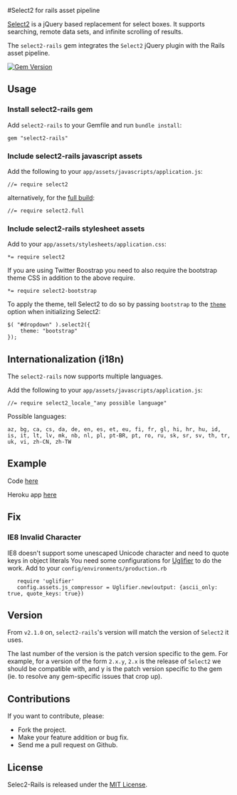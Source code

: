 #Select2 for rails asset pipeline

[Select2](https://github.com/select2/select2) is a jQuery based replacement for select boxes. It supports searching, remote data sets, and infinite scrolling of results.

The `select2-rails` gem integrates the `Select2` jQuery plugin with the Rails asset pipeline.

[![Gem Version](https://badge.fury.io/rb/select2-rails.png)](http://badge.fury.io/rb/select2-rails)

## Usage

### Install select2-rails gem

Add `select2-rails` to your Gemfile and run `bundle install`:

	gem "select2-rails"

### Include select2-rails javascript assets

Add the following to your `app/assets/javascripts/application.js`:

	//= require select2

alternatively, for the [full build](http://select2.github.io#builds):

	//= require select2.full

### Include select2-rails stylesheet assets

Add to your `app/assets/stylesheets/application.css`:

	*= require select2

If you are using Twitter Boostrap you need to also require the bootstrap theme CSS in addition to the above require.

	*= require select2-bootstrap

To apply the theme, tell Select2 to do so by passing `bootstrap` to the [`theme`](https://select2.github.io/examples.html#themes) option when initializing Select2:

    $( "#dropdown" ).select2({
        theme: "bootstrap"
    });

## Internationalization (i18n)

The `select2-rails` now supports multiple languages.

Add the following to your `app/assets/javascripts/application.js`:

	//= require select2_locale_"any possible language"

Possible languages:

	az, bg, ca, cs, da, de, en, es, et, eu, fi, fr, gl, hi, hr, hu, id, is, it, lt, lv, mk, nb, nl, pl, pt-BR, pt, ro, ru, sk, sr, sv, th, tr, uk, vi, zh-CN, zh-TW

## Example
Code [here](https://github.com/argerim/select_2_example)

Heroku app [here](http://select-2-example.herokuapp.com/)

## Fix
### IE8 Invalid Character
IE8 doesn't support some unescaped Unicode character and need to quote keys in object literals
You need some configurations for [Uglifier](https://github.com/lautis/uglifier) to do the work.
Add to your `config/environments/production.rb`

       require 'uglifier'
       config.assets.js_compressor = Uglifier.new(output: {ascii_only: true, quote_keys: true})

## Version
From `v2.1.0` on, `select2-rails`'s version will match the version of `Select2` it uses.

The last number of the version is the patch version specific to the gem. For example, for a version of the form `2.x.y`, `2.x` is the release of `Select2` we should be compatible with, and y is the patch version specific to the gem (ie. to resolve any gem-specific issues that crop up).

## Contributions

If you want to contribute, please:

* Fork the project.
* Make your feature addition or bug fix.
* Send me a pull request on Github.

## License

Selec2-Rails is released under the [MIT License](http://www.opensource.org/licenses/MIT).
